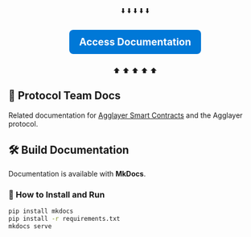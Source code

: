 <div align="center">

⬇️  ⬇️  ⬇️  ⬇️  ⬇️ 

<a href="https://expert-journey-9jzpgrg.pages.github.io/" target="_blank" style="font-size:1.4em; font-weight:bold; text-decoration:none; background:#0078D7; color:white; padding:12px 20px; border-radius:8px; display:inline-block; margin:10px 0;">Access Documentation</a>  


⬆️  ⬆️  ⬆️  ⬆️  ⬆️

</div>

## 📑 Protocol Team Docs
Related documentation for [Agglayer Smart Contracts](https://github.com/agglayer/agglayer-contracts) and the Agglayer protocol.

## 🛠️ Build Documentation
Documentation is available with **MkDocs**.

### 🚀 How to Install and Run
```bash
pip install mkdocs
pip install -r requirements.txt
mkdocs serve
```  
